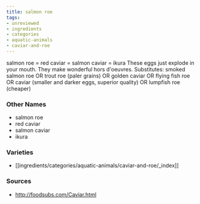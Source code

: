 ```yaml
---
title: salmon roe
tags:
- unreviewed
- ingredients
- categories
- aquatic-animals
- caviar-and-roe
---
```

salmon roe = red caviar = salmon caviar = ikura These eggs just explode in your mouth. They make wonderful hors d'oeuvres. Substitutes: smoked salmon roe OR trout roe (paler grains) OR golden caviar OR flying fish roe OR caviar (smaller and darker eggs, superior quality) OR lumpfish roe (cheaper)

### Other Names

* salmon roe
* red caviar
* salmon caviar
* ikura

### Varieties

* [[ingredients/categories/aquatic-animals/caviar-and-roe/_index]]

### Sources
* http://foodsubs.com/Caviar.html
